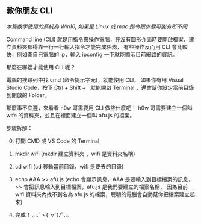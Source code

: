 ## 教你朋友 CLI

_本篇教學使用的系統為 Win10, 如果是 Linux 或 mac 指令跟步驟可能有所不同_

Command line (CLI) 就是用指令來操作電腦，在沒有圖形介面時要開啟檔案、建立資料夾都得靠一行一行輸入指令才能完成任務，
有些操作反而用 CLI 會比較快，例如查自己電腦的 ip，輸入 ipconfig 一下就能顯示目前網路的資訊。

那麼在哪裡才能使用 CLI 呢？

電腦的搜尋列中找 cmd (命令提示字元)，就能使用 CLI。
如果你有用 Visual Studio Code，按下 Ctrl + Shift + ` 就能開啟 Terminal ，還會幫你設定當前目錄到開啟的 Folder。

那麼事不宜遲，來看看 h0w 哥需要用 CLI 做些什麼吧！
h0w 哥需要建立一個叫 wife 的資料夾，並且在裡面建立一個叫 afu.js 的檔案。

步驟拆解：

0. 打開 CMD 或 VS Code 的 Terminal

1. mkdir wifi (mkdir 建立資料夾 ，wifi 是資料夾名稱)

2. cd wifi (cd 移動當前目錄，wifi 是要去的目錄)

3. echo AAA >> afu.js (echo 會顯示訊息，AAA 是要輸入到目標檔案的訊息，>> 會把訊息輸入到目標檔案，afu.js 是我們要建立的檔案名稱，
   因為目前 wifi 資料夾內找不到名為 afu.js 的檔案，聰明的電腦會自動幫你把檔案建立起來)

4. 完成！ ｡:.ﾟヽ(´∀`)ﾉﾟ.:｡

